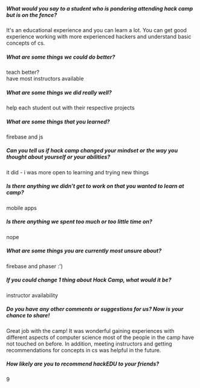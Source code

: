 ##### What would you say to a student who is pondering attending hack camp but is on the fence?

It's an educational experience and you can learn a lot. You can get good
experience working with more experienced hackers and understand basic concepts
of cs.

##### What are some things we could do better?

teach better?  
have most instructors available

##### What are some things we did really well?

help each student out with their respective projects

##### What are some things that you learned?

firebase and js 

##### Can you tell us if hack camp changed your mindset or the way you thought about yourself or your abilities?

it did - i was more open to learning and trying new things

##### Is there anything we didn’t get to work on that you wanted to learn at camp?

mobile apps

##### Is there anything we spent too much or too little time on?

nope

##### What are some things you are currently most unsure about?

firebase and phaser :')

##### If you could change 1 thing about Hack Camp, what would it be?

instructor availability

##### Do you have any other comments or suggestions for us? Now is your chance to share!

Great job with the camp! It was wonderful gaining experiences with different
aspects of computer science most of the people in the camp have not touched on
before. In addition, meeting instructors and getting recommendations for
concepts in cs was helpful in the future.

##### How likely are you to recommend hackEDU to your friends?

9
